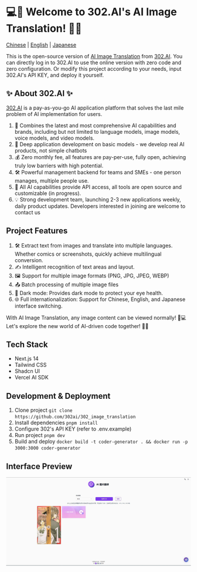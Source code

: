 # 💻🤖 Welcome to 302.AI's AI Image Translation! 🚀✨

[Chinese](README_zh.md) | [English](README.md) | [Japanese](README_ja.md)

This is the open-source version of [AI Image Translation](https://302.ai/tools/pt/) from [302.AI](https://302.ai).
You can directly log in to 302.AI to use the online version with zero code and zero configuration.
Or modify this project according to your needs, input 302.AI's API KEY, and deploy it yourself.

## ✨ About 302.AI ✨
[302.AI](https://302.ai) is a pay-as-you-go AI application platform that solves the last mile problem of AI implementation for users.
1. 🧠 Combines the latest and most comprehensive AI capabilities and brands, including but not limited to language models, image models, voice models, and video models.
2. 🚀 Deep application development on basic models - we develop real AI products, not simple chatbots
3. 💰 Zero monthly fee, all features are pay-per-use, fully open, achieving truly low barriers with high potential.
4. 🛠 Powerful management backend for teams and SMEs - one person manages, multiple people use.
5. 🔗 All AI capabilities provide API access, all tools are open source and customizable (in progress).
6. 💡 Strong development team, launching 2-3 new applications weekly, daily product updates. Developers interested in joining are welcome to contact us

## Project Features
1. 🛠️ Extract text from images and translate into multiple languages. Whether comics or screenshots, quickly achieve multilingual conversion.
2. ✍️ Intelligent recognition of text areas and layout.
3. 🖼️ Support for multiple image formats (PNG, JPG, JPEG, WEBP)
4. 📤 Batch processing of multiple image files
5. 🌙 Dark mode: Provides dark mode to protect your eye health.
6. 🌐 Full internationalization: Support for Chinese, English, and Japanese interface switching.

With AI Image Translation, any image content can be viewed normally! 🎉💻 Let's explore the new world of AI-driven code together! 🌟🚀

## Tech Stack
- Next.js 14
- Tailwind CSS
- Shadcn UI
- Vercel AI SDK

## Development & Deployment
1. Clone project `git clone https://github.com/302ai/302_image_translation`
2. Install dependencies `pnpm install`
3. Configure 302's API KEY (refer to .env.example)
4. Run project `pnpm dev`
5. Build and deploy `docker build -t coder-generator . && docker run -p 3000:3000 coder-generator`

## Interface Preview
![Interface Preview](docs/preview.jpg)